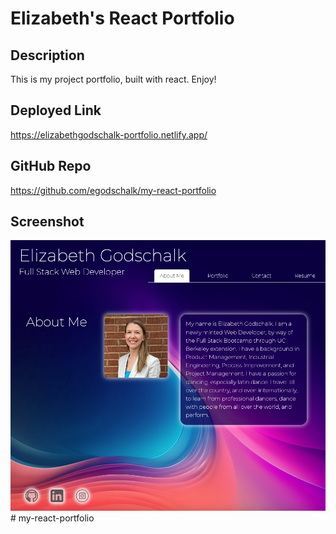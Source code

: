 # Elizabeth's React Portfolio

## Description

This is my project portfolio, built with react. Enjoy!

## Deployed Link

https://elizabethgodschalk-portfolio.netlify.app/

## GitHub Repo

https://github.com/egodschalk/my-react-portfolio

## Screenshot

![alt text](image.png)# my-react-portfolio
